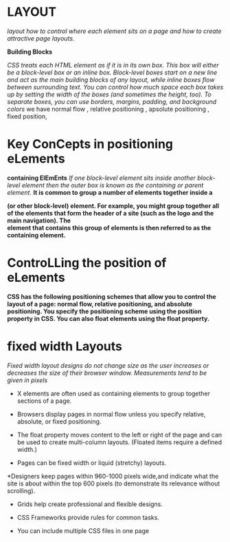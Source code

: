 # LAYOUT
*layout how to control where each element sits on a page and how to create attractive page layouts.*

**Building Blocks**

 *CSS treats each HTML element as if it is in its own box. This box will either be a block-level box or an inline box.*
*Block-level boxes start on a new line and act as the main building blocks of any layout, while inline boxes flow between surrounding text. You can control how much space each box takes up by setting the width of the boxes (and sometimes the height, too). To separate boxes, you can use borders, margins, padding, and background colors*
we have normal flow , relative positioning , apsolute positioning , fixed position, 


# Key ConCepts in positioning eLements

**containing ElEmEnts**
*If one block-level element sits inside another block-level element then the outer box is known as the containing or parent element.*
**It is common to group a number of elements together inside a <div> (or other block-level) element. For example, you might group together all of the elements that form the header of a site (such as the logo and the main navigation). The <div> element that contains this group of elements is then referred to as the containing element.**

# ControLLing the position of eLements

**CSS has the following positioning schemes that allow you to control the layout of a page: normal flow, relative positioning, and absolute positioning. You specify the positioning scheme using the position property in CSS. You can also float elements using the float property.**

# fixed width Layouts

*Fixed width layout designs do not change size as the user increases or decreases the size of their browser window. Measurements tend to be given in pixels*


* <div> X elements are often used as containing elements to group together sections of a page.

* Browsers display pages in normal flow unless you specify relative, absolute, or fixed positioning.

* The float property moves content to the left or right of the page and can be used to create multi-column layouts. (Floated items require a defined width.)

* Pages can be fixed width or liquid (stretchy) layouts. 

*Designers keep pages within 960-1000 pixels wide,and indicate what the site is about within the top 600 pixels (to demonstrate its relevance without scrolling).

* Grids help create professional and flexible designs. 

* CSS Frameworks provide rules for common tasks.

* You can include multiple CSS files in one page





